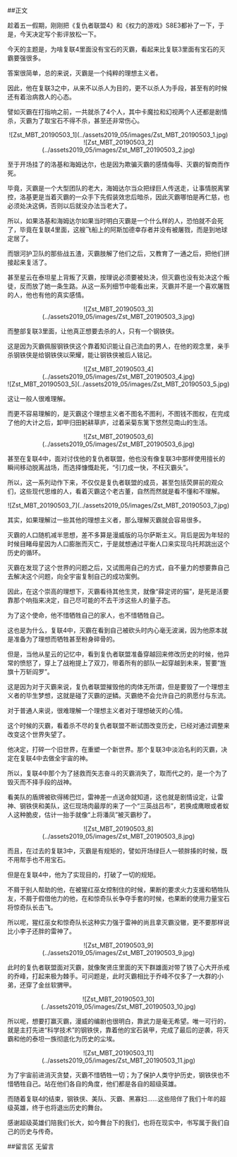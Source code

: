 ##正文

趁着五一假期，刚刚把《复仇者联盟4》和《权力的游戏》S8E3都补了一下，于是，今天决定写个影评放松一下。

今天的主题是，为啥复联4里面没有宝石的灭霸，看起来比复联3里面有宝石的灭霸要强很多。


答案很简单，总的来说，灭霸是一个纯粹的理想主义者。

因此，他在复联3之中，从来不以杀人为目的，更不以杀人为手段，甚至有的时候还有着治病救人的心态。

譬如灭霸在打指响之前，一共就杀了4个人，其中卡魔拉和幻视两个人还都是剧情杀，灭霸为了取宝石不得不杀，甚至还非常伤心。

 <div align="center">![Zst_MBT_20190503_1](../assets2019_05/images/Zst_MBT_20190503_1.jpg)</div>
 <div align="center">![Zst_MBT_20190503_2](../assets2019_05/images/Zst_MBT_20190503_2.jpg)</div>

至于开场挂了的洛基和海姆达尔，也是因为欺骗灭霸的感情侮辱、灭霸的智商而作死。

毕竟，灭霸是一个大型团队的老大，海姆达尔当众把绿巨人传送走，让事情脱离掌控，洛基更是当着灭霸的一众手下先假装效忠后暗杀，因此灭霸哪怕是再仁慈，也必须处决这俩，否则以后就没办法当老大了。

所以，如果洛基和海姆达尔如果当时明白灭霸是一个什么样的人，恐怕就不会死了，毕竟在复联4里面，这艘飞船上的阿斯加德幸存者并没有被屠戮，而是到地球定居了。

而银河护卫队的那些战五渣，灭霸肢解了他们之后，又教育了一通之后，把他们拼接起来复活了。

甚至星云在泰坦星上背叛了灭霸，按理说必须要被处决，但灭霸也没有处决这个叛徒，反而放了她一条生路。从这一系列细节中能看出来，灭霸并不是一个喜欢屠戮的人，他也有他的真实感情。

 <div align="center">![Zst_MBT_20190503_3](../assets2019_05/images/Zst_MBT_20190503_3.jpg)</div>

而整部复联3里面，让他真正想要去杀的人，只有一个钢铁侠。

这是因为灭霸佩服钢铁侠这个靠着知识能让自己流血的男人，在他的观念里，亲手杀钢铁侠是给钢铁侠以荣耀，能让钢铁侠被后人铭记。

 <div align="center">![Zst_MBT_20190503_4](../assets2019_05/images/Zst_MBT_20190503_4.jpg)</div>
 <div align="center">![Zst_MBT_20190503_5](../assets2019_05/images/Zst_MBT_20190503_5.jpg)</div>

这让一般人很难理解。

而更不容易理解的，是灭霸这个理想主义者不图名不图利，不图钱不图权，在完成了他的大计之后，卸甲归田躬耕草庐，过着采菊东篱下悠然见南山的生活。

 <div align="center">![Zst_MBT_20190503_6](../assets2019_05/images/Zst_MBT_20190503_6.jpg)</div>

甚至在复联4中，面对讨伐他的复仇者联盟，他也没有像复联3中那样使用擅长的瞬间移动脱离战场，而选择慷慨赴死，“引刀成一快，不枉灭霸头”。

所以，这一系列动作下来，不仅仅是复仇者联盟的成员，甚至包括荧屏前的观众们，这些现代思维的人，看着灭霸这个老古董，自然而然就是看不懂和不理解。

 <div align="center">![Zst_MBT_20190503_7](../assets2019_05/images/Zst_MBT_20190503_7.jpg)</div>

其实，如果理解过一些其他的理想主义者，那么理解灭霸就会容易很多。

灭霸的人口随机减半思想，差不多算是漫威版的马尔萨斯主义。背后是因为年轻的时候目睹母星因为人口膨胀而灭亡，于是就想通过平衡人口来实现乌托邦跳出这个历史的循环。

灭霸在发现了这个世界的问题之后，又试图用自己的方式，自不量力的想要靠自己去解决这个问题，向全宇宙复制自己的成功案例。

因此，在这个崇高的理想下，灭霸看待其他生灵，就像“薛定谔的猫”，是死是活要靠那个响指来决定，自己尽可能的不去干涉这些人的量子态。

为了这个使命，他不惜牺牲自己的家人，也不惜牺牲自己。

这也是为什么，复联4中，灭霸在看到自己被砍头时内心毫无波澜，因为他原本就是准备为了理想而牺牲甚至粉身碎骨的。

但是，当他从星云的记忆中，看到复仇者联盟准备穿越回来修改历史的时候，他异常的愤怒了，穿上了战袍提上了双刀，带着所有的部队一起穿越到未来，誓要“旌旗十万斩阎罗”。

这是因为对于灭霸来说，复仇者联盟摧毁他的肉体无所谓，但是要毁了一个理想主义者的毕生梦想，这就是碰了灭霸的逆鳞。灭霸绝不会允许自己的夙愿付与东流。

对于普通人来说，很难理解一个理想主义者对于理想破灭的心情。

这个时候的灭霸，看着杀不尽的复仇者联盟不断试图改变历史，已经对通过调整来改变这个世界失望了。

他决定，打碎一个旧世界，在重塑一个新世界。那个复联3中淡泊名利的灭霸，决定在复联4中去做全宇宙的神。

所以，复联4中那个为了拯救而矢志奋斗的灭霸消失了，取而代之的，是一个为了毁灭而不择手段的战神。

看美队的盾牌被砍得稀巴烂，雷神差一点送命就知道，这也就是剧情设定，让雷神、钢铁侠和美队，这仨现场肉最厚的来了一个“三英战吕布”，若换成鹰眼或者蚁人这种脆皮，估计一抬手就像“上将潘凤”被灭霸秒了。

 <div align="center">![Zst_MBT_20190503_8](../assets2019_05/images/Zst_MBT_20190503_8.jpg)</div>

而且，在过去的复联3中，灭霸是有规矩的，譬如开场绿巨人一顿胖揍的时候，既不用帮手也不用宝石。

但是在复联4中，他为了实现目的，打破了一切的规矩。

不屑于别人帮助的他，在被猩红巫女控制住的时候，果断的要求火力支援和牺牲队友，不屑于假借他力的他，在和惊奇队长争夺手套的时候，也果断的使用力量宝石将惊奇队长击飞。

所以呢，猩红巫女和惊奇队长这种实力强于雷神的尚且拿灭霸没辙，更不要那样说比小李子还胖的雷神了。

 <div align="center">![Zst_MBT_20190503_9](../assets2019_05/images/Zst_MBT_20190503_9.jpg)</div>

此时的复仇者联盟面对灭霸，就像聚贤庄里面的天下群雄面对带了铁了心大开杀戒的乔峰，打起来极为棘手。可问题是，此时灭霸相比于乔峰不仅多了一大群的小弟，还穿了金丝软猬甲。

 <div align="center">![Zst_MBT_20190503_10](../assets2019_05/images/Zst_MBT_20190503_10.jpg)</div>

所以呢，想要打赢灭霸，漫威的编剧也很明白，靠武力是毫无希望。唯一可行的，就是主打先进“科学技术”的钢铁侠，靠着他的宝石装甲，完成了最后的逆袭，将灭霸和他的泰坦一族彻底化为历史的尘埃。

 <div align="center">![Zst_MBT_20190503_11](../assets2019_05/images/Zst_MBT_20190503_11.jpg)</div>

为了宇宙前进消灭贪婪，灭霸不惜牺牲一切；为了保护人类守护历史，钢铁侠也不惜牺牲自己。站在他们各自的角度，他们都是各自的超级英雄。

而随着复联4的结束，钢铁侠、美队、灭霸、黑寡妇......这些陪伴了我们十年的超级英雄，终于也将退出历史的舞台。

感谢超级英雄们陪我们长大，如今舞台下的我们，也将在现实中，书写属于我们自己的历史与传奇。

##留言区
 无留言